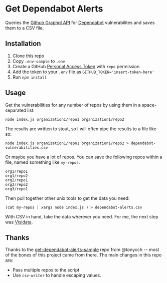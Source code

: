 # Get Dependabot Alerts

Queries the [Github Graphql API](https://docs.github.com/en/graphql) for [Dependabot](https://github.com/dependabot) vulnerabilites and saves them to a CSV file.

## Installation

1. Clone this repo
2. Copy `.env-sample` to `.env`
3. Create a GitHub [Personal Access Token](https://help.github.com/articles/authorizing-a-personal-access-token-for-use-with-a-saml-single-sign-on-organization/) with `repo` permission
4. Add the token to your `.env` file as `GITHUB_TOKEN='insert-token-here'`
5. Run `npm install`

## Usage

Get the vulnerabilities for any number of repos by using them in a space-separated list:

```
node index.js organization1/repo1 organization1/repo2
```

The results are written to stout, so I will often pipe the results to a file like so:

```
node index.js organization1/repo1 organization1/repo2 > dependabot-vulnerabilities.csv
```

Or maybe you have a lot of repos. You can save the following repos within a file, named something like `my-repos`.

```
org1/repo1
org1/repo2
org2/repo1
org2/repo2
org3/repo1
```

Then pull together other unix tools to get the data you need:

```
(cat my-repos | xargs node index.js ) > dependabot-alerts.csv
```

With CSV in hand, take the data wherever you need. For me, the next step was [Visidata](https://www.visidata.org/).

## Thanks

Thanks to the [get-dependabot-alerts-sample](https://github.com/tonycch/get-dependabot-alerts-sample) repo from @tonycch -- most of the bones of this project came from there. The main changes in this repo are:

- Pass multiple repos to the script
- Use `csv-writer` to handle escaping values.

